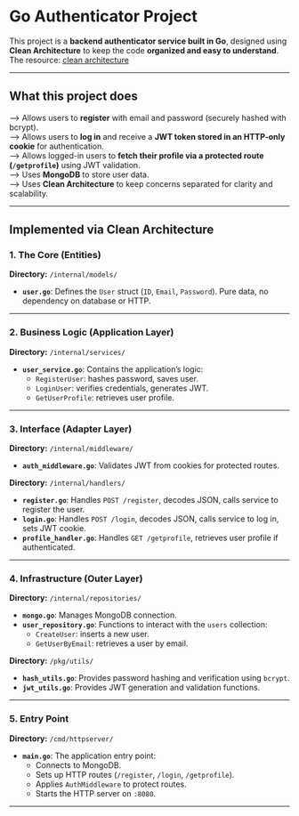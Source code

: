 # Go Authenticator Project

This project is a **backend authenticator service built in Go**, designed using **Clean Architecture** to keep the code **organized and easy to understand**. The resource: [clean architecture](https://threedots.tech/post/introducing-clean-architecture/)

---

##  What this project does

--> Allows users to **register** with email and password (securely hashed with bcrypt).  
--> Allows users to **log in** and receive a **JWT token stored in an HTTP-only cookie** for authentication.  
--> Allows logged-in users to **fetch their profile via a protected route (`/getprofile`)** using JWT validation.  
--> Uses **MongoDB** to store user data.  
--> Uses **Clean Architecture** to keep concerns separated for clarity and scalability.

---

##  Implemented via Clean Architecture 

### 1. The Core (Entities)

**Directory:** `/internal/models/`  
- **`user.go`**: Defines the `User` struct (`ID`, `Email`, `Password`). Pure data, no dependency on database or HTTP.

---

### 2. Business Logic (Application Layer)

**Directory:** `/internal/services/`  
- **`user_service.go`**: Contains the application’s logic:
  - `RegisterUser`: hashes password, saves user.
  - `LoginUser`: verifies credentials, generates JWT.
  - `GetUserProfile`: retrieves user profile.

---

### 3. Interface (Adapter Layer)

**Directory:** `/internal/middleware/`  
- **`auth_middleware.go`**: Validates JWT from cookies for protected routes.

**Directory:** `/internal/handlers/`  
- **`register.go`**: Handles `POST /register`, decodes JSON, calls service to register the user.  
- **`login.go`**: Handles `POST /login`, decodes JSON, calls service to log in, sets JWT cookie.  
- **`profile_handler.go`**: Handles `GET /getprofile`, retrieves user profile if authenticated.

---

### 4. Infrastructure (Outer Layer)

**Directory:** `/internal/repositories/`  
- **`mongo.go`**: Manages MongoDB connection.  
- **`user_repository.go`**: Functions to interact with the `users` collection:
  - `CreateUser`: inserts a new user.
  - `GetUserByEmail`: retrieves a user by email.

**Directory:** `/pkg/utils/`  
- **`hash_utils.go`**: Provides password hashing and verification using `bcrypt`.  
- **`jwt_utils.go`**: Provides JWT generation and validation functions.

---

### 5. Entry Point

**Directory:** `/cmd/httpserver/`  
- **`main.go`**: The application entry point:
  - Connects to MongoDB.
  - Sets up HTTP routes (`/register`, `/login`, `/getprofile`).
  - Applies `AuthMiddleware` to protect routes.
  - Starts the HTTP server on `:8080`.

---


